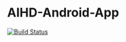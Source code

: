 # AIHD-Android-App

[![Build Status](https://travis-ci.org/IntelliSOFT-Consulting/AIHD-Android-App.svg?branch=master)](https://travis-ci.org/IntelliSOFT-Consulting/AIHD-Android-App)
